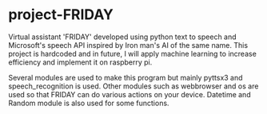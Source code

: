 # project-FRIDAY
Virtual assistant 'FRIDAY' developed using python text to speech and Microsoft's speech API inspired by Iron man's AI of the same name. This project is hardcoded and in future, I will apply machine learning to increase efficiency and implement it on raspberry pi.

Several modules are used to make this program but mainly pyttsx3 and speech_recognition is used.
Other modules such as webbrowser and os are used so that FRIDAY can do various actions on your device.
Datetime and Random module is also used for some functions.

  
